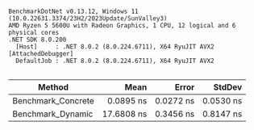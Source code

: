 ```

BenchmarkDotNet v0.13.12, Windows 11 (10.0.22631.3374/23H2/2023Update/SunValley3)
AMD Ryzen 5 5600U with Radeon Graphics, 1 CPU, 12 logical and 6 physical cores
.NET SDK 8.0.200
  [Host]     : .NET 8.0.2 (8.0.224.6711), X64 RyuJIT AVX2 [AttachedDebugger]
  DefaultJob : .NET 8.0.2 (8.0.224.6711), X64 RyuJIT AVX2


```
| Method             | Mean       | Error     | StdDev    |
|------------------- |-----------:|----------:|----------:|
| Benchmark_Concrete |  0.0895 ns | 0.0272 ns | 0.0530 ns |
| Benchmark_Dynamic  | 17.6808 ns | 0.3456 ns | 0.8147 ns |
